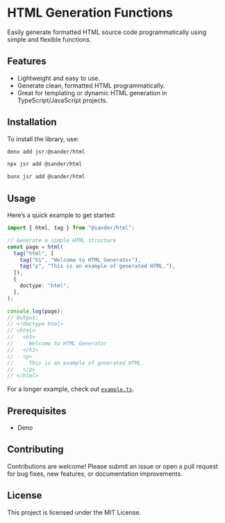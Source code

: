 # HTML Generation Functions

Easily generate formatted HTML source code programmatically using simple and
flexible functions.

## Features

- Lightweight and easy to use.
- Generate clean, formatted HTML programmatically.
- Great for templating or dynamic HTML generation in TypeScript/JavaScript
  projects.

## Installation

To install the library, use:

```bash
deno add jsr:@sander/html

npx jsr add @sander/html

bunx jsr add @sander/html
```

## Usage

Here’s a quick example to get started:

```typescript
import { html, tag } from "@sander/html";

// Generate a simple HTML structure
const page = html(
  tag("html", [
    tag("h1", "Welcome to HTML Generator"),
    tag("p", "This is an example of generated HTML."),
  ]),
  {
    doctype: "html",
  },
);

console.log(page);
// Output:
// <!doctype html>
// <html>
//   <h1>
//     Welcome to HTML Generator
//   </h1>
//   <p>
//     This is an example of generated HTML.
//   </p>
// </html>
```

For a longer example, check out [`example.ts`](./example.ts).

## Prerequisites

- Deno

## Contributing

Contributions are welcome! Please submit an issue or open a pull request for bug
fixes, new features, or documentation improvements.

## License

This project is licensed under the MIT License.
